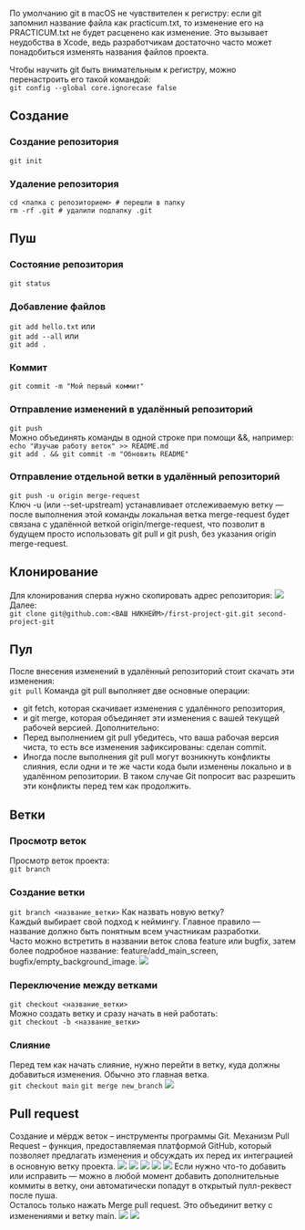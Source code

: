 По умолчанию git в macOS не чувствителен к регистру: если git запомнил название файла как practicum.txt, то изменение его на PRACTICUM.txt не будет расценено как изменение. Это вызывает неудобства в Xcode, ведь разработчикам достаточно часто может понадобиться изменять названия файлов проекта.

Чтобы научить git быть внимательным к регистру, можно перенастроить его такой командой:  
`git config --global core.ignorecase false`
## Создание
### Создание репозитория
`git init`
### Удаление репозитория
`cd <папка с репозиторием> # перешли в папку`  
`rm -rf .git # удалили подпапку .git`
## Пуш
### Состояние репозитория
`git status`
### Добавление файлов
`git add hello.txt`
или  
`git add --all`
или  
`git add .`
### Коммит
`git commit -m "Мой первый коммит"`
### Отправление изменений в удалённый репозиторий
`git push`  
Можно объединять команды в одной строке при помощи &&, например:  
`echo "Изучаю работу веток" >> README.md`  
`git add . && git commit -m "Обновить README"`
### Отправление отдельной ветки в удалённый репозиторий
`git push -u origin merge-request`  
Ключ -u (или --set-upstream) устанавливает отслеживаемую ветку — после выполнения этой команды локальная ветка merge-request будет связана с удалённой веткой origin/merge-request, что позволит в будущем просто использовать git pull и git push, без указания origin merge-request.
## Клонирование
Для клонирования сперва нужно скопировать адрес репозитория:
![](https://pictures.s3.yandex.net/resources/05_01_github_clone_1_1707941769.png)
Далее:  
`git clone git@github.com:<ВАШ НИКНЕЙМ>/first-project-git.git second-project-git`
## Пул
После внесения изменений в удалённый репозиторий стоит скачать эти изменения:  
`git pull`
Команда git pull выполняет две основные операции:  
* git fetch, которая скачивает изменения с удалённого репозитория,
* и git merge, которая объединяет эти изменения с вашей текущей рабочей версией.
Дополнительно:
* Перед выполнением git pull убедитесь, что ваша рабочая версия чиста, то есть все изменения зафиксированы: сделан commit.
* Иногда после выполнения git pull могут возникнуть конфликты слияния, если одни и те же части кода были изменены локально и в удалённом репозитории. В таком случае Git попросит вас разрешить эти конфликты перед тем как продолжить.
## Ветки
### Просмотр веток
Просмотр веток проекта:  
`git branch`
### Создание ветки
`git branch <название_ветки>`
Как назвать новую ветку?  
Каждый выбирает свой подход к неймингу. Главное правило — название должно быть понятным всем участникам разработки.  
Часто можно встретить в названии веток слова feature или bugfix, затем более подробное название: feature/add_main_screen, bugfix/empty_background_image.
![](https://pictures.s3.yandex.net/resources/6-branch-checkout-new_1707942459.png)
### Переключение между ветками
`git checkout <название_ветки>`  
Можно создать ветку и сразу начать в ней работать:  
`git checkout -b <название_ветки>`
### Слияние
Перед тем как начать слияние, нужно перейти в ветку, куда должны добавиться изменения. Обычно это главная ветка.  
`git checkout main`
`git merge new_branch`
![](https://pictures.s3.yandex.net/resources/6-branch-merge_1707942502.png)
## Pull request
Создание и мёрдж веток – инструменты программы Git. Механизм Pull Request – функция, предоставляемая платформой GitHub, который позволяет предлагать изменения и обсуждать их перед их интеграцией в основную ветку проекта.
![](https://pictures.s3.yandex.net/resources/6-pull-request-tab_1707942665.png)
![](https://pictures.s3.yandex.net/resources/6-pull-request-button_1707942702.png)
![](https://pictures.s3.yandex.net/resources/6-pull-request-select_branch_1707942726.png)
![](https://pictures.s3.yandex.net/resources/6-pull-request-select-branch-continue_1707942758.png)
![](https://pictures.s3.yandex.net/resources/6-pull-request-create-pr_1707942791.png)
Если нужно что-то добавить или исправить — можно в любой момент добавить дополнительные коммиты в ветку, они автоматически попадут в открытый пулл-реквест после пуша.  
Осталось только нажать Merge pull request. Это объединит ветку с изменениями и ветку main.
![](https://pictures.s3.yandex.net/resources/6-pull-request-merge_1707942821.png)
![](https://pictures.s3.yandex.net/resources/6-pull-request-merged_1707942848.png)
